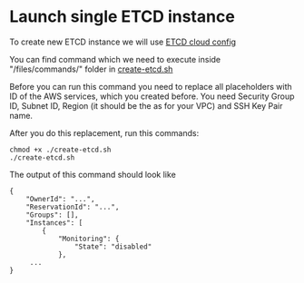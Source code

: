 # Launch single ETCD instance

To create new ETCD instance we will use [ETCD cloud config](/files/cloud-configs/etcd.yaml)

You can find command which we need to execute inside "/files/commands/" folder in [create-etcd.sh](/files/commands/create-etcd.sh)

Before you can run this command you need to replace all placeholders with ID of the AWS services, which you created before. You need Security Group ID, Subnet ID, Region (it should be the as for your VPC) and SSH Key Pair name.

After you do this replacement, run this commands:

    chmod +x ./create-etcd.sh
    ./create-etcd.sh

The output of this command should look like 


    {
        "OwnerId": "...",
        "ReservationId": "...",
        "Groups": [],
        "Instances": [
            {
                "Monitoring": {
                    "State": "disabled"
                },
         ...
    }
    
